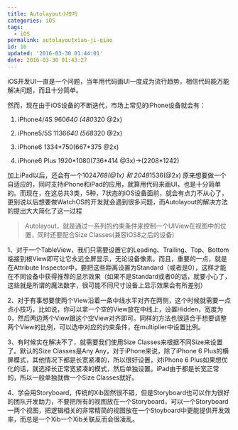 ```yaml
---
title: Autolayout小技巧
categories: iOS
tags:
  - iOS
permalink: autolayoutxiao-ji-qiao
id: 16
updated: '2016-03-30 01:44:01'
date: 2016-03-30 01:43:27
---
```


iOS开发UI一直是一个问题，当年用代码画UI一度成为流行趋势，相信代码能万能解决问题，而且十分简单。

然而，现在由于iOS设备的不断迭代，市场上常见的iPhone设备就会有：

1.  iPhone4/4S 960*640 (480*320 @2x)

2.  iPhone5/5S 1136*640 (568*320 @2x)

3.  iPhone6 1334\*750(667\*375 @2x)

4.  iPhone6 Plus 1920\*1080(736\*414 @3x)->(2208*1242)

加上iPad以后，还会有一个1024*768(@1x) 和 2048*1536(@2x) 原来想要做一个自适应的，同时支持iPhone和iPad的应用，就算用代码来画UI，也是十分简单的。而现在，在这总共3类，5种，7状态的iOS设备面前，就会有点力不从心了，更别说以后想要做WatchOS的开发就会遇到很多问题，而Autolayout的解决方法的提出大大简化了这一过程

> Autolayout，就是通过一系列的约束条件来控制一个UIView在视图中的位置，同时还要配合Size Classes(兼容iOS8之后的设备)

1、对于一个TableView，我们只需要设置它的Leading、Trailing、Top、Bottom临接到根View即可让它永远全屏显示，无论设备像素。而且，重要的一点，就是在Attribute Inspector中，要把这些距离设置为Standard（或者是0），这样才能在不同设备中获得推荐的显示效果（如果不是Standard或者0的话，就要小心了，这些就是所谓的魔法数字，很可能不同尺寸设备上显示效果会有所差别）

2、对于有事想要使两个View沿着一条中线水平对齐在两侧，这个时候就需要一点点小技巧，比如说，你可以拿一个空的View放在中线上，设置Hidden，宽度为0，然后两边两个View跟这个空View对齐即可。同样的方法也很适合于想要调整两个View的比例，可以选中对应的约束条件，在multiplier中设置比例。

3、有时候实在解决不了，就需要我们使用Size Classes来根据不同Size来设置了。默认的Size Classes是Any Any，对于iPhone来说，除了iPhone 6 Plus的横屏模式，其他情况下都是长宽紧凑的，所以很好设置，对iPhone 6 Plus如果想优化的话，就选择长正常宽紧凑的模式，然后单独设置。iPad由于都是长宽正常的，所以一般单独就做一个Size Classes就好。

4、学会用Storyboard，传统的Xib固然很不错，但是Storyboard也可以作为很好的团队开发助力，不要把所有的视图放在一个Storyboard，可以一个Storyboard一两个视图，把逻辑相关的非常精简的视图放在一个Stoyboard中更能提供开发效率，而总是一个Xib一个Xib关联反而会很凌乱。